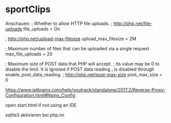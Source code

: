 # sportClips

Anschauen:
; Whether to allow HTTP file uploads.
; http://php.net/file-uploads
file_uploads = On

; http://php.net/upload-max-filesize
upload_max_filesize = 2M

; Maximum number of files that can be uploaded via a single request
max_file_uploads = 20


; Maximum size of POST data that PHP will accept.
; Its value may be 0 to disable the limit. It is ignored if POST data reading
; is disabled through enable_post_data_reading.
; http://php.net/post-max-size
post_max_size = 0


https://www.jetbrains.com/help/youtrack/standalone/2017.2/Reverse-Proxy-Configuration.html#Nginx_Config



open start.html if not using an IDE

sqlite3 aktivieren bei php.ini
